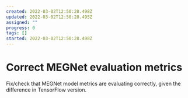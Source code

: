 ```yaml
---
created: 2022-03-02T12:50:28.498Z
updated: 2022-03-02T12:50:28.495Z
assigned: ""
progress: 0
tags: []
started: 2022-03-02T12:50:28.498Z
---
```


# Correct MEGNet evaluation metrics

Fix/check that MEGNet model metrics are evaluating correctly, given the difference in TensorFlow version.
